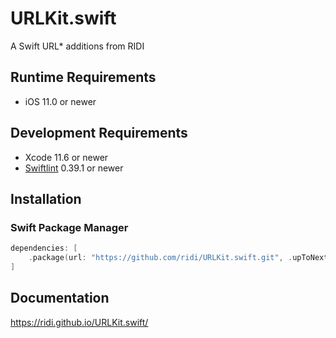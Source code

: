 # URLKit.swift

 A Swift URL* additions from RIDI

## Runtime Requirements

- iOS 11.0 or newer

## Development Requirements

- Xcode 11.6 or newer
- [Swiftlint](https://github.com/realm/SwiftLint) 0.39.1 or newer

## Installation

### Swift Package Manager

```swift
dependencies: [
    .package(url: "https://github.com/ridi/URLKit.swift.git", .upToNextMinor(from: "0.1.0"))
]
```

## Documentation

https://ridi.github.io/URLKit.swift/
